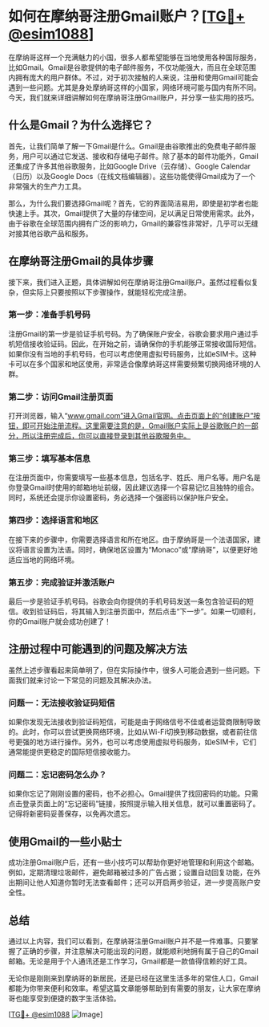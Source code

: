 # 如何在摩纳哥注册Gmail账户？[[TG💪+ @esim1088](https://t.me/s/esim1088)]

在摩纳哥这样一个充满魅力的小国，很多人都希望能够在当地使用各种国际服务，比如Gmail。Gmail是谷歌提供的电子邮件服务，不仅功能强大，而且在全球范围内拥有庞大的用户群体。不过，对于初次接触的人来说，注册和使用Gmail可能会遇到一些问题。尤其是身处摩纳哥这样的小国家，网络环境可能与国内有所不同。今天，我们就来详细讲解如何在摩纳哥注册Gmail账户，并分享一些实用的技巧。

## 什么是Gmail？为什么选择它？

首先，让我们简单了解一下Gmail是什么。Gmail是由谷歌推出的免费电子邮件服务，用户可以通过它发送、接收和存储电子邮件。除了基本的邮件功能外，Gmail还集成了许多其他谷歌服务，比如Google Drive（云存储）、Google Calendar（日历）以及Google Docs（在线文档编辑器）。这些功能使得Gmail成为了一个非常强大的生产力工具。

那么，为什么我们要选择Gmail呢？首先，它的界面简洁易用，即使是初学者也能快速上手。其次，Gmail提供了大量的存储空间，足以满足日常使用需求。此外，由于谷歌在全球范围内拥有广泛的影响力，Gmail的兼容性非常好，几乎可以无缝对接其他谷歌产品和服务。

## 在摩纳哥注册Gmail的具体步骤

接下来，我们进入正题，具体讲解如何在摩纳哥注册Gmail账户。虽然过程看似复杂，但实际上只要按照以下步骤操作，就能轻松完成注册。

### 第一步：准备手机号码

注册Gmail的第一步是验证手机号码。为了确保账户安全，谷歌会要求用户通过手机短信接收验证码。因此，在开始之前，请确保你的手机能够正常接收国际短信。如果你没有当地的手机号码，也可以考虑使用虚拟号码服务，比如eSIM卡。这种卡可以在多个国家和地区使用，非常适合像摩纳哥这样需要频繁切换网络环境的人群。

### 第二步：访问Gmail注册页面

打开浏览器，输入“www.gmail.com”进入Gmail官网。点击页面上的“创建账户”按钮，即可开始注册流程。这里需要注意的是，Gmail账户实际上是谷歌账户的一部分，所以注册完成后，你可以直接登录到其他谷歌服务中。

### 第三步：填写基本信息

在注册页面中，你需要填写一些基本信息，包括名字、姓氏、用户名等。用户名是你登录Gmail时使用的邮箱地址前缀，因此建议选择一个容易记忆且独特的组合。同时，系统还会提示你设置密码，务必选择一个强密码以保护账户安全。

### 第四步：选择语言和地区

在接下来的步骤中，你需要选择语言和所在地区。由于摩纳哥是一个法语国家，建议将语言设置为法语。同时，确保地区设置为“Monaco”或“摩纳哥”，以便更好地适应当地的网络环境。

### 第五步：完成验证并激活账户

最后一步是验证手机号码。谷歌会向你提供的手机号码发送一条包含验证码的短信。收到验证码后，将其输入到注册页面中，然后点击“下一步”。如果一切顺利，你的Gmail账户就会成功创建了！

## 注册过程中可能遇到的问题及解决方法

虽然上述步骤看起来简单明了，但在实际操作中，很多人可能会遇到一些问题。下面我们就来讨论一下常见的问题及其解决办法。

### 问题一：无法接收验证码短信

如果你发现无法接收到验证码短信，可能是由于网络信号不佳或者运营商限制导致的。此时，你可以尝试更换网络环境，比如从Wi-Fi切换到移动数据，或者前往信号更强的地方进行操作。另外，也可以考虑使用虚拟号码服务，如eSIM卡，它们通常能提供更稳定的国际短信接收能力。

### 问题二：忘记密码怎么办？

如果你忘记了刚刚设置的密码，也不必担心。Gmail提供了找回密码的功能。只需点击登录页面上的“忘记密码”链接，按照提示输入相关信息，就可以重置密码了。记得将新密码妥善保存，以免再次遗忘。

## 使用Gmail的一些小贴士

成功注册Gmail账户后，还有一些小技巧可以帮助你更好地管理和利用这个邮箱。例如，定期清理垃圾邮件，避免邮箱被过多的广告占据；设置自动回复功能，在外出期间让他人知道你暂时无法查看邮件；还可以开启两步验证，进一步提高账户安全性。

## 总结

通过以上内容，我们可以看到，在摩纳哥注册Gmail账户并不是一件难事。只要掌握了正确的步骤，并注意解决可能出现的问题，就能顺利地拥有属于自己的Gmail邮箱。无论是用于个人通讯还是工作学习，Gmail都是一款值得信赖的好工具。

无论你是刚刚来到摩纳哥的新居民，还是已经在这里生活多年的常住人口，Gmail都能为你带来便利和效率。希望这篇文章能够帮助到有需要的朋友，让大家在摩纳哥也能享受到便捷的数字生活体验。

[[TG💪+ @esim1088](https://t.me/s/esim1088) ![Image](https://i.postimg.cc/4NQfJmqS/Snipaste-2025-05-13-00-14-12.png)]